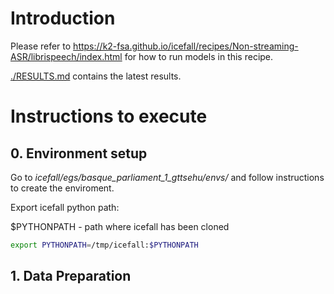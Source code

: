 # Introduction

Please refer to <https://k2-fsa.github.io/icefall/recipes/Non-streaming-ASR/librispeech/index.html> for how to run models in this recipe.

[./RESULTS.md](./RESULTS.md) contains the latest results.

# Instructions to execute

## 0. Environment setup

Go to *icefall/egs/basque_parliament_1_gttsehu/envs/* and follow instructions to create the enviroment.

Export icefall python path:

$PYTHONPATH - path where icefall has been cloned

```bash
export PYTHONPATH=/tmp/icefall:$PYTHONPATH
```

## 1. Data Preparation

